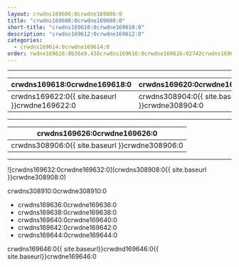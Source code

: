 ```yaml
---
layout: crwdns169606:0crwdne169606:0
title: "crwdns169608:0crwdne169608:0"
short-title: "crwdns169610:0crwdne169610:0"
description: "crwdns169612:0crwdne169612:0"
categories:
  - crwdns169614:0crwdne169614:0
order: rwdne169616:0b36e9.438crwdns169616:0crwdne169616:02742crwdns169616:0crwdne169616:0
---
```


<hr />

| crwdns169618:0crwdne169618:0                   | crwdns169620:0crwdne169620:0                   |
| ---------------------------------------------- | ---------------------------------------------- |
| crwdns169622:0{{ site.baseurl }}crwdne169622:0 | crwdns308904:0{{ site.baseurl }}crwdne308904:0 |

<hr />

| crwdns169626:0crwdne169626:0                   |
| ---------------------------------------------- |
| crwdns308906:0{{ site.baseurl }}crwdne308906:0 |

<hr />

![crwdns169632:0crwdne169632:0](crwdns308908:0{{ site.baseurl }}crwdne308908:0)

crwdns308910:0crwdne308910:0

- crwdns169636:0crwdne169636:0
- crwdns169638:0crwdne169638:0
- crwdns169640:0crwdne169640:0
- crwdns169642:0crwdne169642:0
- crwdns169644:0crwdne169644:0

crwdns169646:0{{ site.baseurl}}crwdnd169646:0{{ site.baseurl}}crwdne169646:0